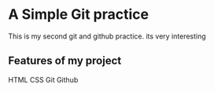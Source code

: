 # A Simple Git practice
This is my second git and github practice. its very interesting
## Features of my project
HTML
CSS
Git
Github
